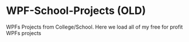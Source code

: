 # WPF-School-Projects (OLD)
WPFs Projects from College/School. Here we load all of my free for profit WPFs projects
